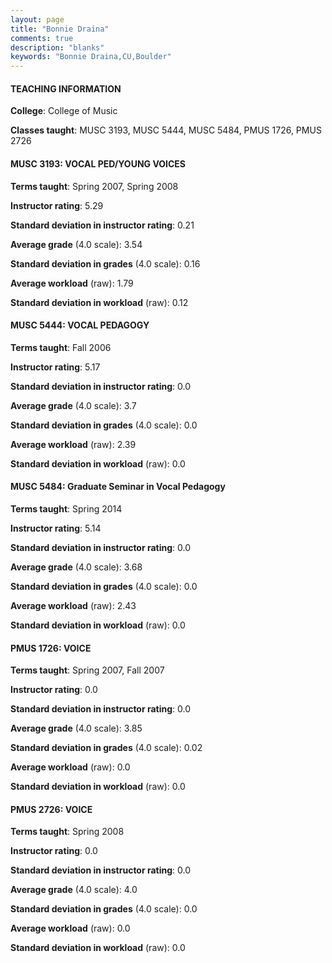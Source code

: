 ```yaml
---
layout: page
title: "Bonnie Draina" 
comments: true
description: "blanks"
keywords: "Bonnie Draina,CU,Boulder"
---
```

<head>
<script src="https://ajax.googleapis.com/ajax/libs/jquery/2.1.3/jquery.min.js"></script>
<script src="https://dl.dropboxusercontent.com/s/pc42nxpaw1ea4o9/highcharts.js?dl=0"></script>
<!-- <script src="../assets/js/highcharts.js"></script> -->
<style type="text/css">@font-face {
	font-family: "Bebas Neue";
	src: url(https://www.filehosting.org/file/details/544349/BebasNeue Regular.otf) format("opentype");
	}
	h1.Bebas { 
		font-family: "Bebas Neue", Verdana, Tahoma;
	}
</style>
</head>
	   
#### TEACHING INFORMATION

**College**: College of Music

**Classes taught**: MUSC 3193, MUSC 5444, MUSC 5484, PMUS 1726, PMUS 2726

#### MUSC 3193: VOCAL PED/YOUNG VOICES

**Terms taught**: Spring 2007, Spring 2008

**Instructor rating**: 5.29

**Standard deviation in instructor rating**: 0.21

**Average grade** (4.0 scale): 3.54

**Standard deviation in grades** (4.0 scale): 0.16

**Average workload** (raw): 1.79

**Standard deviation in workload** (raw): 0.12

#### MUSC 5444: VOCAL PEDAGOGY

**Terms taught**: Fall 2006

**Instructor rating**: 5.17

**Standard deviation in instructor rating**: 0.0

**Average grade** (4.0 scale): 3.7

**Standard deviation in grades** (4.0 scale): 0.0

**Average workload** (raw): 2.39

**Standard deviation in workload** (raw): 0.0

#### MUSC 5484: Graduate Seminar in Vocal Pedagogy

**Terms taught**: Spring 2014

**Instructor rating**: 5.14

**Standard deviation in instructor rating**: 0.0

**Average grade** (4.0 scale): 3.68

**Standard deviation in grades** (4.0 scale): 0.0

**Average workload** (raw): 2.43

**Standard deviation in workload** (raw): 0.0

#### PMUS 1726: VOICE

**Terms taught**: Spring 2007, Fall 2007

**Instructor rating**: 0.0

**Standard deviation in instructor rating**: 0.0

**Average grade** (4.0 scale): 3.85

**Standard deviation in grades** (4.0 scale): 0.02

**Average workload** (raw): 0.0

**Standard deviation in workload** (raw): 0.0

#### PMUS 2726: VOICE

**Terms taught**: Spring 2008

**Instructor rating**: 0.0

**Standard deviation in instructor rating**: 0.0

**Average grade** (4.0 scale): 4.0

**Standard deviation in grades** (4.0 scale): 0.0

**Average workload** (raw): 0.0

**Standard deviation in workload** (raw): 0.0

